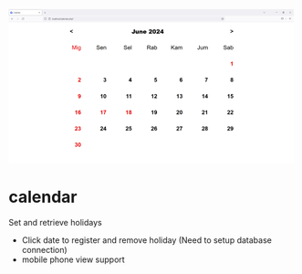 ![Starfid PDF](https://raw.githubusercontent.com/starfid/calendar/master/preview.png)

# calendar
Set and retrieve holidays
- Click date to register and remove holiday (Need to setup database connection)
- mobile phone view support
